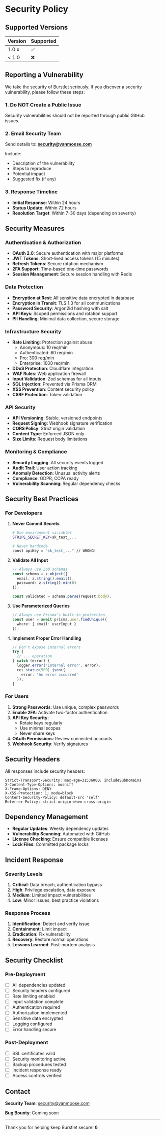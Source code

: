 # Security Policy

## Supported Versions

| Version | Supported          |
| ------- | ------------------ |
| 1.0.x   | :white_check_mark: |
| < 1.0   | :x:                |

## Reporting a Vulnerability

We take the security of Burstlet seriously. If you discover a security vulnerability, please follow these steps:

### 1. Do NOT Create a Public Issue

Security vulnerabilities should not be reported through public GitHub issues.

### 2. Email Security Team

Send details to: **security@vanmoose.com**

Include:
- Description of the vulnerability
- Steps to reproduce
- Potential impact
- Suggested fix (if any)

### 3. Response Timeline

- **Initial Response**: Within 24 hours
- **Status Update**: Within 72 hours
- **Resolution Target**: Within 7-30 days (depending on severity)

## Security Measures

### Authentication & Authorization

- **OAuth 2.0**: Secure authentication with major platforms
- **JWT Tokens**: Short-lived access tokens (15 minutes)
- **Refresh Tokens**: Secure rotation mechanism
- **2FA Support**: Time-based one-time passwords
- **Session Management**: Secure session handling with Redis

### Data Protection

- **Encryption at Rest**: All sensitive data encrypted in database
- **Encryption in Transit**: TLS 1.3 for all communications
- **Password Security**: Argon2id hashing with salt
- **API Keys**: Scoped permissions and rotation support
- **PII Handling**: Minimal data collection, secure storage

### Infrastructure Security

- **Rate Limiting**: Protection against abuse
  - Anonymous: 10 req/min
  - Authenticated: 60 req/min
  - Pro: 300 req/min
  - Enterprise: 1000 req/min
- **DDoS Protection**: Cloudflare integration
- **WAF Rules**: Web application firewall
- **Input Validation**: Zod schemas for all inputs
- **SQL Injection**: Prevented via Prisma ORM
- **XSS Prevention**: Content security policy
- **CSRF Protection**: Token validation

### API Security

- **API Versioning**: Stable, versioned endpoints
- **Request Signing**: Webhook signature verification
- **CORS Policy**: Strict origin validation
- **Content Type**: Enforced JSON only
- **Size Limits**: Request body limitations

### Monitoring & Compliance

- **Security Logging**: All security events logged
- **Audit Trail**: User action tracking
- **Anomaly Detection**: Unusual activity alerts
- **Compliance**: GDPR, CCPA ready
- **Vulnerability Scanning**: Regular dependency checks

## Security Best Practices

### For Developers

1. **Never Commit Secrets**
   ```bash
   # Use environment variables
   STRIPE_SECRET_KEY=sk_test_...
   
   # Never hardcode
   const apiKey = "sk_test_..." // WRONG!
   ```

2. **Validate All Input**
   ```typescript
   // Always use Zod schemas
   const schema = z.object({
     email: z.string().email(),
     password: z.string().min(8)
   });
   
   const validated = schema.parse(request.body);
   ```

3. **Use Parameterized Queries**
   ```typescript
   // Always use Prisma's built-in protection
   const user = await prisma.user.findUnique({
     where: { email: userInput }
   });
   ```

4. **Implement Proper Error Handling**
   ```typescript
   // Don't expose internal errors
   try {
     // ... operation
   } catch (error) {
     logger.error('Internal error', error);
     res.status(500).json({ 
       error: 'An error occurred' 
     });
   }
   ```

### For Users

1. **Strong Passwords**: Use unique, complex passwords
2. **Enable 2FA**: Activate two-factor authentication
3. **API Key Security**: 
   - Rotate keys regularly
   - Use minimal scopes
   - Never share keys
4. **OAuth Permissions**: Review connected accounts
5. **Webhook Security**: Verify signatures

## Security Headers

All responses include security headers:

```
Strict-Transport-Security: max-age=31536000; includeSubDomains
X-Content-Type-Options: nosniff
X-Frame-Options: DENY
X-XSS-Protection: 1; mode=block
Content-Security-Policy: default-src 'self'
Referrer-Policy: strict-origin-when-cross-origin
```

## Dependency Management

- **Regular Updates**: Weekly dependency updates
- **Vulnerability Scanning**: Automated with GitHub
- **License Checking**: Ensure compatible licenses
- **Lock Files**: Committed package locks

## Incident Response

### Severity Levels

1. **Critical**: Data breach, authentication bypass
2. **High**: Privilege escalation, data exposure
3. **Medium**: Limited impact vulnerabilities
4. **Low**: Minor issues, best practice violations

### Response Process

1. **Identification**: Detect and verify issue
2. **Containment**: Limit impact
3. **Eradication**: Fix vulnerability
4. **Recovery**: Restore normal operations
5. **Lessons Learned**: Post-mortem analysis

## Security Checklist

### Pre-Deployment

- [ ] All dependencies updated
- [ ] Security headers configured
- [ ] Rate limiting enabled
- [ ] Input validation complete
- [ ] Authentication required
- [ ] Authorization implemented
- [ ] Sensitive data encrypted
- [ ] Logging configured
- [ ] Error handling secure

### Post-Deployment

- [ ] SSL certificates valid
- [ ] Security monitoring active
- [ ] Backup procedures tested
- [ ] Incident response ready
- [ ] Access controls verified

## Contact

**Security Team**: security@vanmoose.com

**Bug Bounty**: Coming soon

---

Thank you for helping keep Burstlet secure! 🔒